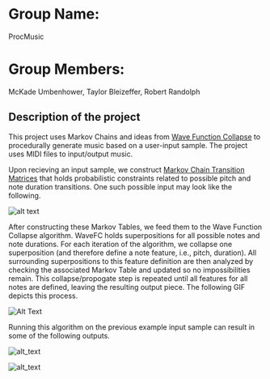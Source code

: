 # Group Name: 
  ProcMusic
  
# Group Members:
McKade Umbenhower, Taylor Bleizeffer, Robert Randolph

## Description of the project
  This project uses Markov Chains and ideas from [Wave Function Collapse](https://github.com/mxgmn/WaveFunctionCollapse) to procedurally generate music based on a user-input sample. The project uses MIDI files to input/output music.
  
  Upon recieving an input sample, we construct [Markov Chain Transition Matrices](https://en.wikipedia.org/wiki/Stochastic_matrix) that holds probabilistic constraints related to possible pitch and note duration transitions. One such possible input may look like the following.
  
  ![alt text](https://github.com/cosc495x/sd-project-procmusic/blob/master/res/Presentation/input.PNG)
  
  After constructing these Markov Tables, we feed them to the Wave Function Collapse algorithm. WaveFC holds superpositions for all possible notes and note durations. For each iteration of the algorithm, we collapse one superposition (and therefore define a note feature, i.e., pitch, duration). All surrounding superpositions to this feature definition are then analyzed by checking the associated Markov Table and updated so no impossibilities remain. This collapse/propogate step is repeated until all features for all notes are defined, leaving the resulting output piece. The following GIF depicts this process.
  
  ![Alt Text](https://github.com/cosc495x/sd-project-procmusic/blob/master/docs/wfc.gif)
  
  Running this algorithm on the previous example input sample can result in some of the following outputs.
  
  ![alt_text](https://github.com/cosc495x/sd-project-procmusic/blob/master/res/Presentation/out1.PNG)
  
  ![alt_text](https://github.com/cosc495x/sd-project-procmusic/blob/master/res/Presentation/out2.PNG)
